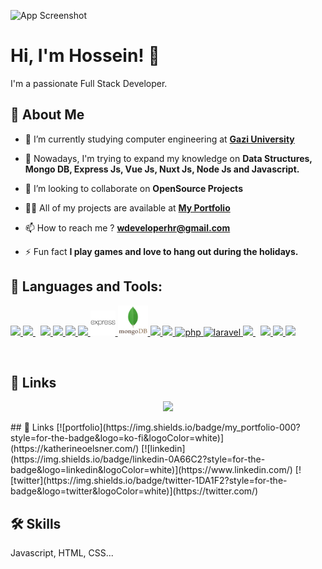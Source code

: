 


![App Screenshot](https://i.imgur.com/iXuL1HG.png)


# Hi, I'm Hossein! 👋

I'm a passionate Full Stack Developer.
## 🚀 About Me

- 🔭 I’m currently studying computer engineering at **[Gazi University](https://www.lfwfacademy.com)**

- 🌱 Nowadays, I'm trying to expand my knowledge on **Data Structures, Mongo DB, Express Js, Vue Js, Nuxt Js, Node Js and Javascript.**

- 👯 I’m looking to collaborate on **OpenSource Projects**

- 👨‍💻 All of my projects are available at **[My Portfolio](https://webdevhr.com)**

- 📫 How to reach me ? **wdeveloperhr@gmail.com**

- ⚡ Fun fact **I play games and love to hang out during the holidays.**

## 🚀 Languages and Tools:

<p align="left"> 
    <a href="https://reactjs.org/" target="_blank"> <img src="https://img.icons8.com/color/48/000000/vue-js.png"/> </a>
    <a style="padding-right:8px;" href="https://nodejs.org" target="_blank"> <img src="https://img.icons8.com/color/48/000000/nodejs.png"/> </a> 
    <a href="https://developer.mozilla.org/en-US/docs/Web/JavaScript" target="_blank"> <img src="https://img.icons8.com/color/48/000000/javascript.png"/> </a> 
    <a href="https://www.w3.org/html/" target="_blank"> <img src="https://img.icons8.com/color/48/000000/html-5.png"/> </a> 
    <a href="https://www.w3schools.com/css/" target="_blank"> <img src="https://img.icons8.com/color/48/000000/css3.png"/> </a> 
    <a href="https://getbootstrap.com" target="_blank"> <img src="https://img.icons8.com/color/48/000000/bootstrap.png"/> </a> 
    <a href="https://expressjs.com" target="_blank"> <img src="https://raw.githubusercontent.com/devicons/devicon/master/icons/express/express-original-wordmark.svg" alt="express" width="40" height="40"/> </a>
    <a href="https://www.mongodb.com/" target="_blank"> <img src="https://raw.githubusercontent.com/devicons/devicon/master/icons/mongodb/mongodb-original-wordmark.svg" alt="mongodb" width="48" height="48"/> </a> 
    <a href="https://firebase.google.com/" target="_blank"> <img src="https://img.icons8.com/color/48/000000/firebase.png"/> </a> 
    <a href="https://isocpp.org" target="_blank"> <img src="https://img.icons8.com/color/48/000000/c-plus-plus-logo.png"/> </a> 
    <a href="https://www.php.net" target="_blank"> <img src="https://img.icons8.com/ios-filled/50/000000/php-logo.png" alt="php"/> </a> 
    <a href="https://laravel.com" target="_blank"> <img src="https://img.icons8.com/fluency/48/000000/laravel.png" alt="laravel"/> </a> 
    <a style="padding-right:8px;" href="https://www.mysql.com/" target="_blank"> <img src="https://img.icons8.com/fluent/50/000000/mysql-logo.png"/> </a>
    <a href="https://www.python.org" target="_blank"> <img src="https://img.icons8.com/color/48/000000/python.png"/> </a>  
    <a href="https://www.djangoproject.com" target="_blank"> <img src="https://img.icons8.com/external-tal-revivo-duo-tal-revivo/25/000000/external-django-a-high-level-python-web-framework-that-encourages-rapid-development-logo-duo-tal-revivo.png"/> </a>
    <a href="https://git-scm.com/" target="_blank"> <img src="https://img.icons8.com/color/48/000000/git.png"/> </a> 
    
</p>

<br/>
<h2>🔗 Links</h2>
<p align="center">
    <a href="https://firebase.google.com/" target="_blank"> <img src="https://img.icons8.com/fluency/48/000000/twitter.png"/> </a> 
</p>
## 🔗 Links
[![portfolio](https://img.shields.io/badge/my_portfolio-000?style=for-the-badge&logo=ko-fi&logoColor=white)](https://katherineoelsner.com/)
[![linkedin](https://img.shields.io/badge/linkedin-0A66C2?style=for-the-badge&logo=linkedin&logoColor=white)](https://www.linkedin.com/)
[![twitter](https://img.shields.io/badge/twitter-1DA1F2?style=for-the-badge&logo=twitter&logoColor=white)](https://twitter.com/)


## 🛠 Skills
Javascript, HTML, CSS...


